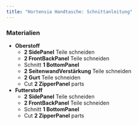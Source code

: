 ```yaml
---
title: "Hortensia Handtasche: Schnittanleitung"
---
```


### Materialien

- **Oberstoff**
  - **2 SidePanel** Teile schneiden
  - **2 FrontBackPanel** Teile schneiden
  - Schnitt **1 BottomPanel**
  - **2 SeitenwandVerstärkung** Teile schneiden
  - **2 Gurt** Teile schneiden
  - Cut **2 ZipperPanel** parts
- **Futterstoff**
  - **2 SidePanel** Teile schneiden
  - **2 FrontBackPanel** Teile schneiden
  - Schnitt **1 BottomPanel**
  - Cut **2 ZipperPanel** parts

